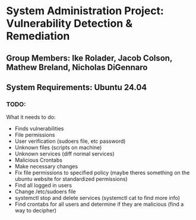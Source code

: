 # System Administration Project: Vulnerability Detection & Remediation
## Group Members: Ike Rolader, Jacob Colson, Mathew Breland, Nicholas DiGennaro
## System Requirements: Ubuntu 24.04


### TODO:
What it needs to do:
- Finds vulnerabilities
- File permissions
- User verification (sudoers file, etc password)
- Unknown files (scripts on machine)
- Unknown services (diff normal services)
- Malicious Crontabs
- Make necessary changes
- Fix file permissions to specified policy (maybe theres something on the ubuntu website for standardized permissions)
- Find all logged in users
- Change /etc/sudoers file
- systemctl stop and delete services (systemctl cat to find more info)
- Find crontabs for all users and determine if they are malicious (find a way to decipher)
